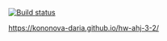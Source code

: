 [![Build status](https://ci.appveyor.com/api/projects/status/lp1jjb6w6s390mgk?svg=true)](https://ci.appveyor.com/project/kononova-daria/hw-ahj-3-2)

https://kononova-daria.github.io/hw-ahj-3-2/
